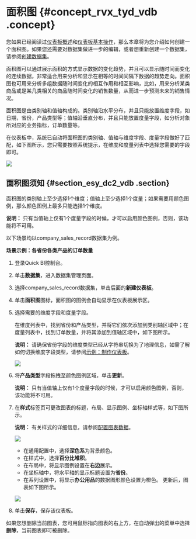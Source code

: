 # 面积图 {#concept_rvx_tyd_vdb .concept}

您如果已经阅读过[仪表板概述](intl.zh-CN/快速入门/报表制作/仪表板概述.md#)和[仪表板基本操作](intl.zh-CN/快速入门/报表制作/仪表板基本操作/仪表板基本操作.md#)，那么本章将为您介绍如何创建一个面积图。如果您还需要对数据集做进一步的编辑，或者想重新创建一个数据集，请参阅[创建数据集](intl.zh-CN/快速入门/数据建模/管理数据集/创建数据集.md#)。

面积图可以通过展示面积的方式显示数据的变化趋势，并且可以显示随时间而变化的连续数据，非常适合用来分析和显示在相等的时间间隔下数据的趋势走向。面积图也可用来分析多组数据随时间变化的相互作用和相互影响，比如，用来分析某类商品或是某几类相关的商品随时间变化的销售数量，从而进一步预测未来的销售情况。

面积图是由类别轴和值轴构成的。类别轴沿水平分布，并且只能放置维度字段，如日期，省份，产品类型等；值轴沿垂直分布，并且只能放置度量字段，如分析对象所对应的业务指标，订单数量等。

在仪表板中，系统已自动将面积图的类别轴、值轴与维度字段、度量字段做好了匹配，如下图所示，您只需要按照系统提示，在维度和度量列表中选择您需要的字段即可。

![](http://static-aliyun-doc.oss-cn-hangzhou.aliyuncs.com/assets/img/9125/15332774431677_zh-CN.png)

## 面积图须知 {#section_esy_dc2_vdb .section}

面积图的类别轴上至少选择1个维度；值轴上至少选择1个度量；如果需要用颜色图例，那么颜色图例上最多只能选择1个维度。

**说明：** 只有当值轴上仅有1个度量字段的时候，才可以启用颜色图例，否则，该功能将不可用。

以下场景均以company\_sales\_record数据集为例。

**场景示例：各省份各类产品的订单数量**

1.  登录Quick BI控制台。
2.  单击**数据集**，进入数据集管理页面。
3.  选择company\_sales\_record数据集，单击后面的**新建仪表板**。
4.  单击**面积图**图标，面积图的图例会自动显示在仪表板展示区。
5.  选择需要的维度字段和度量字段。

    在维度列表中，找到省份和产品类型，并将它们依次添加到类别轴区域中；在度量列表中，找到订单数量，并将其添加到值轴区域中，如下图所示。

    **说明：** 请确保省份字段的维度类型已经从字符串切换为了地理信息，如需了解如何切换维度字段类型，请参阅[示例：制作仪表板](intl.zh-CN/快速入门/示例：制作仪表板.md#)。

    ![](http://static-aliyun-doc.oss-cn-hangzhou.aliyuncs.com/assets/img/9125/15332774431679_zh-CN.png)

6.  将**产品类型**字段拖拽至颜色图例区域，单击**更新**。

    **说明：** 只有当值轴上仅有1个度量字段的时候，才可以启用颜色图例，否则，该功能将不可用。

7.  在**样式**标签页可更改图表的标题，布局、显示图例、坐标轴样式等，如下图所示。

    **说明：** 有关样式的详细信息，请参阅[配置图表数据](intl.zh-CN/快速入门/报表制作/仪表板基本操作/配置图表数据.md#)。

    ![](http://static-aliyun-doc.oss-cn-hangzhou.aliyuncs.com/assets/img/9125/15332774431680_zh-CN.png)

    -   在通用配置中，选择**深色系**为背景颜色。
    -   在样式中，选择**百分比堆积**。
    -   在布局中，将显示图例设置在**右边**展示。
    -   在坐标轴中，将水平轴的显示标题设置为**省份**。
    -   在系列设置中，将显示**办公用品**的数据图形颜色设置为橙色。
    更新后，图表如下图所示。

    ![](http://static-aliyun-doc.oss-cn-hangzhou.aliyuncs.com/assets/img/9125/15332774431682_zh-CN.png)

8.  单击**保存**，保存该仪表板。

如果您想删除当前图表，您可用鼠标指向图表的右上方，在自动弹出的菜单中选择**删除**，当前图表即可被删除。

